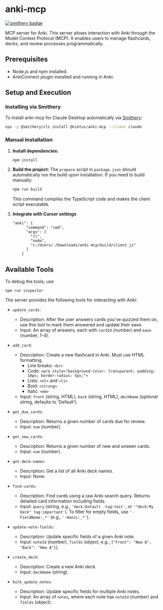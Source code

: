 # anki-mcp
[![smithery badge](https://smithery.ai/badge/@nietus/anki-mcp)](https://smithery.ai/server/@nietus/anki-mcp)

MCP server for Anki. This server allows interaction with Anki through the Model Context Protocol (MCP). It enables users to manage flashcards, decks, and review processes programmatically.

## Prerequisites

- Node.js and npm installed.
- AnkiConnect plugin installed and running in Anki.

## Setup and Execution

### Installing via Smithery

To install anki-mcp for Claude Desktop automatically via [Smithery](https://smithery.ai/server/@nietus/anki-mcp):

```bash
npx -y @smithery/cli install @nietus/anki-mcp --client claude
```

### Manual Installation
1. **Install dependencies:**

   ```bash
   npm install
   ```

2. **Build the project:**
   The `prepare` script in `package.json` should automatically run the build upon installation. If you need to build manually:

   ```bash
   npm run build
   ```

   This command compiles the TypeScript code and makes the client script executable.

3. **Integrate with Cursor settings**

   ```
   "anki": {
         "command": "cmd",
         "args": [
           "/c",
           "node",
           "c:/Users/-/Downloads/anki-mcp/build/client.js"
         ]
       }
   ```

## Available Tools

To debug the tools, use

```
npm run inspector
```

The server provides the following tools for interacting with Anki:

- `update_cards`:

  - Description: After the user answers cards you've quizzed them on, use this tool to mark them answered and update their ease.
  - Input: An array of answers, each with `cardId` (number) and `ease` (number, 1-4).

- `add_card`:

  - Description: Create a new flashcard in Anki. Must use HTML formatting.
    - Line breaks: `<br>`
    - Code: `<pre style="background-color: transparent; padding: 10px; border-radius: 5px;">`
    - Lists: `<ol>` and `<li>`
    - Bold: `<strong>`
    - Italic: `<em>`
  - Input: `front` (string, HTML), `back` (string, HTML), `deckName` (optional string, defaults to 'Default').

- `get_due_cards`:

  - Description: Returns a given number of cards due for review.
  - Input: `num` (number).

- `get_new_cards`:

  - Description: Returns a given number of new and unseen cards.
  - Input: `num` (number).

- `get-deck-names`:

  - Description: Get a list of all Anki deck names.
  - Input: None.

- `find-cards`:

  - Description: Find cards using a raw Anki search query. Returns detailed card information including fields.
  - Input: `query` (string, e.g., `'deck:Default -tag:test'`, or `'"deck:My Deck" tag:important'`). To filter for empty fields, use `'-FieldName:_*'` (e.g., `'-Hanzi:_*'`).

- `update-note-fields`:

  - Description: Update specific fields of a given Anki note.
  - Input: `noteId` (number), `fields` (object, e.g., `{"Front": "New Q", "Back": "New A"}`).

- `create_deck`:

  - Description: Create a new Anki deck.
  - Input: `deckName` (string).

- `bulk_update_notes`:

  - Description: Update specific fields for multiple Anki notes.
  - Input: An array of `notes`, where each note has `noteId` (number) and `fields` (object).
